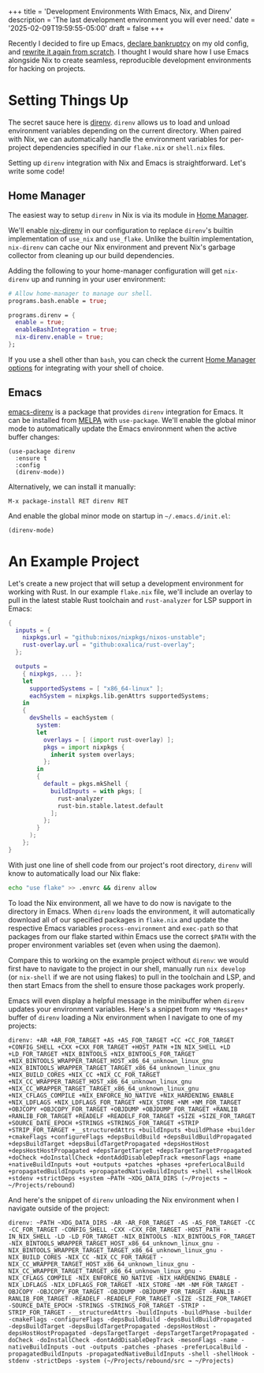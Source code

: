 +++
title = 'Development Environments With Emacs, Nix, and Direnv'
description = 'The last development environment you will ever need.'
date = '2025-02-09T19:59:55-05:00'
draft = false
+++

Recently I decided to fire up Emacs, [declare bankruptcy](https://www.emacswiki.org/emacs/DotEmacsBankruptcy) on my old config, and [rewrite it again from scratch](https://github.com/tdback/emacs.d). I thought I would share how I use Emacs alongside Nix to create seamless, reproducible development environments for hacking on projects.

# Setting Things Up
The secret sauce here is [direnv](https://direnv.net/). `direnv` allows us to load and unload environment variables depending on the current directory. When paired with Nix, we can automatically handle the environment variables for per-project dependencies specified in our `flake.nix` or `shell.nix` files.

Setting up `direnv` integration with Nix and Emacs is straightforward. Let's write some code!

## Home Manager
The easiest way to setup `direnv` in Nix is via its module in [Home Manager](https://github.com/nix-community/home-manager).

We'll enable [nix-direnv](https://github.com/nix-community/nix-direnv) in our configuration to replace `direnv`'s  builtin implementation of `use_nix` and `use_flake`. Unlike the builtin implementation, `nix-direnv` can cache our Nix environment and prevent Nix's garbage collector from cleaning up our build dependencies.

Adding the following to your home-manager configuration will get `nix-direnv` up and running in your user environment:
```nix
# Allow home-manager to manage our shell.
programs.bash.enable = true;

programs.direnv = {
  enable = true;
  enableBashIntegration = true;
  nix-direnv.enable = true;
};
```

If you use a shell other than `bash`, you can check the current [Home Manager options](https://home-manager-options.extranix.com/?query=programs.direnv.enable&release=release-24.11) for integrating with your shell of choice.

## Emacs
[emacs-direnv](https://github.com/wbolster/emacs-direnv) is a package that provides `direnv` integration for Emacs. It can be installed from [MELPA](https://melpa.org/#/direnv) with `use-package`. We'll enable the global minor mode to automatically update the Emacs environment when the active buffer changes:
```elisp
(use-package direnv
  :ensure t
  :config
  (direnv-mode))
```

Alternatively, we can install it manually:
```
M-x package-install RET direnv RET
```

And enable the global minor mode on startup in `~/.emacs.d/init.el`:
```elisp
(direnv-mode)
```

# An Example Project
Let's create a new project that will setup a development environment for working with Rust. In our example `flake.nix` file, we'll include an overlay to pull in the latest stable Rust toolchain and `rust-analyzer` for LSP support in Emacs:
```nix
{
  inputs = {
    nixpkgs.url = "github:nixos/nixpkgs/nixos-unstable";
    rust-overlay.url = "github:oxalica/rust-overlay";
  };

  outputs =
    { nixpkgs, ... }:
    let
      supportedSystems = [ "x86_64-linux" ];
      eachSystem = nixpkgs.lib.genAttrs supportedSystems;
    in
    {
      devShells = eachSystem (
        system:
        let
          overlays = [ (import rust-overlay) ];
          pkgs = import nixpkgs {
            inherit system overlays;
          };
        in
        {
          default = pkgs.mkShell {
            buildInputs = with pkgs; [
              rust-analyzer
              rust-bin.stable.latest.default
            ];
          };
        }
      );
    };
}
```

With just one line of shell code from our project's root directory, `direnv` will know to automatically load our Nix flake:
```bash
echo "use flake" >> .envrc && direnv allow
```

To load the Nix environment, all we have to do now is navigate to the directory in Emacs. When `direnv` loads the environment, it will automatically download all of our specified packages in `flake.nix` and update the respective Emacs variables `process-environment` and `exec-path` so that packages from our flake started within Emacs use the correct `$PATH` with the proper environment variables set (even when using the daemon).

Compare this to working on the example project without `direnv`: we would first have to navigate to the project in our shell, manually run `nix develop` (or `nix-shell` if we are not using flakes) to pull in the toolchain and LSP, and then start Emacs from the shell to ensure those packages work properly.

Emacs will even display a helpful message in the minibuffer when `direnv` updates your environment variables. Here's a snippet from my `*Messages*` buffer of `direnv` loading a Nix environment when I navigate to one of my projects:
```
direnv: +AR +AR_FOR_TARGET +AS +AS_FOR_TARGET +CC +CC_FOR_TARGET +CONFIG_SHELL +CXX +CXX_FOR_TARGET +HOST_PATH +IN_NIX_SHELL +LD +LD_FOR_TARGET +NIX_BINTOOLS +NIX_BINTOOLS_FOR_TARGET +NIX_BINTOOLS_WRAPPER_TARGET_HOST_x86_64_unknown_linux_gnu +NIX_BINTOOLS_WRAPPER_TARGET_TARGET_x86_64_unknown_linux_gnu +NIX_BUILD_CORES +NIX_CC +NIX_CC_FOR_TARGET +NIX_CC_WRAPPER_TARGET_HOST_x86_64_unknown_linux_gnu +NIX_CC_WRAPPER_TARGET_TARGET_x86_64_unknown_linux_gnu +NIX_CFLAGS_COMPILE +NIX_ENFORCE_NO_NATIVE +NIX_HARDENING_ENABLE +NIX_LDFLAGS +NIX_LDFLAGS_FOR_TARGET +NIX_STORE +NM +NM_FOR_TARGET +OBJCOPY +OBJCOPY_FOR_TARGET +OBJDUMP +OBJDUMP_FOR_TARGET +RANLIB +RANLIB_FOR_TARGET +READELF +READELF_FOR_TARGET +SIZE +SIZE_FOR_TARGET +SOURCE_DATE_EPOCH +STRINGS +STRINGS_FOR_TARGET +STRIP +STRIP_FOR_TARGET +__structuredAttrs +buildInputs +buildPhase +builder +cmakeFlags +configureFlags +depsBuildBuild +depsBuildBuildPropagated +depsBuildTarget +depsBuildTargetPropagated +depsHostHost +depsHostHostPropagated +depsTargetTarget +depsTargetTargetPropagated +doCheck +doInstallCheck +dontAddDisableDepTrack +mesonFlags +name +nativeBuildInputs +out +outputs +patches +phases +preferLocalBuild +propagatedBuildInputs +propagatedNativeBuildInputs +shell +shellHook +stdenv +strictDeps +system ~PATH ~XDG_DATA_DIRS (~/Projects → ~/Projects/rebound)
```

And here's the snippet of `direnv` unloading the Nix environment when I navigate outside of the project:
```
direnv: ~PATH ~XDG_DATA_DIRS -AR -AR_FOR_TARGET -AS -AS_FOR_TARGET -CC -CC_FOR_TARGET -CONFIG_SHELL -CXX -CXX_FOR_TARGET -HOST_PATH -IN_NIX_SHELL -LD -LD_FOR_TARGET -NIX_BINTOOLS -NIX_BINTOOLS_FOR_TARGET -NIX_BINTOOLS_WRAPPER_TARGET_HOST_x86_64_unknown_linux_gnu -NIX_BINTOOLS_WRAPPER_TARGET_TARGET_x86_64_unknown_linux_gnu -NIX_BUILD_CORES -NIX_CC -NIX_CC_FOR_TARGET -NIX_CC_WRAPPER_TARGET_HOST_x86_64_unknown_linux_gnu -NIX_CC_WRAPPER_TARGET_TARGET_x86_64_unknown_linux_gnu -NIX_CFLAGS_COMPILE -NIX_ENFORCE_NO_NATIVE -NIX_HARDENING_ENABLE -NIX_LDFLAGS -NIX_LDFLAGS_FOR_TARGET -NIX_STORE -NM -NM_FOR_TARGET -OBJCOPY -OBJCOPY_FOR_TARGET -OBJDUMP -OBJDUMP_FOR_TARGET -RANLIB -RANLIB_FOR_TARGET -READELF -READELF_FOR_TARGET -SIZE -SIZE_FOR_TARGET -SOURCE_DATE_EPOCH -STRINGS -STRINGS_FOR_TARGET -STRIP -STRIP_FOR_TARGET -__structuredAttrs -buildInputs -buildPhase -builder -cmakeFlags -configureFlags -depsBuildBuild -depsBuildBuildPropagated -depsBuildTarget -depsBuildTargetPropagated -depsHostHost -depsHostHostPropagated -depsTargetTarget -depsTargetTargetPropagated -doCheck -doInstallCheck -dontAddDisableDepTrack -mesonFlags -name -nativeBuildInputs -out -outputs -patches -phases -preferLocalBuild -propagatedBuildInputs -propagatedNativeBuildInputs -shell -shellHook -stdenv -strictDeps -system (~/Projects/rebound/src → ~/Projects)
```
